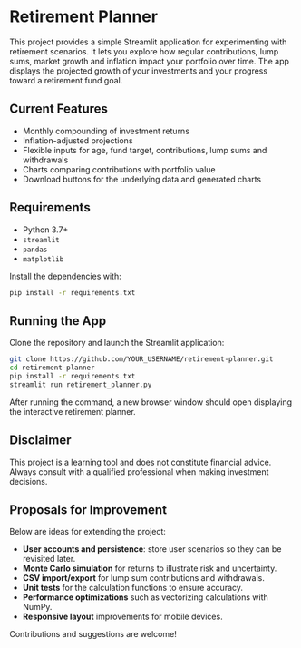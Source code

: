 # Retirement Planner

This project provides a simple Streamlit application for experimenting with retirement scenarios. It lets you explore how regular contributions, lump sums, market growth and inflation impact your portfolio over time. The app displays the projected growth of your investments and your progress toward a retirement fund goal.

## Current Features

- Monthly compounding of investment returns
- Inflation-adjusted projections
- Flexible inputs for age, fund target, contributions, lump sums and withdrawals
- Charts comparing contributions with portfolio value
- Download buttons for the underlying data and generated charts

## Requirements

- Python 3.7+
- `streamlit`
- `pandas`
- `matplotlib`

Install the dependencies with:

```bash
pip install -r requirements.txt
```

## Running the App

Clone the repository and launch the Streamlit application:

```bash
git clone https://github.com/YOUR_USERNAME/retirement-planner.git
cd retirement-planner
pip install -r requirements.txt
streamlit run retirement_planner.py
```

After running the command, a new browser window should open displaying the interactive retirement planner.

## Disclaimer

This project is a learning tool and does not constitute financial advice. Always consult with a qualified professional when making investment decisions.

## Proposals for Improvement

Below are ideas for extending the project:

- **User accounts and persistence**: store user scenarios so they can be revisited later.
- **Monte Carlo simulation** for returns to illustrate risk and uncertainty.
- **CSV import/export** for lump sum contributions and withdrawals.
- **Unit tests** for the calculation functions to ensure accuracy.
- **Performance optimizations** such as vectorizing calculations with NumPy.
- **Responsive layout** improvements for mobile devices.

Contributions and suggestions are welcome!


